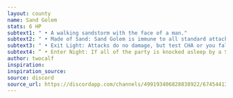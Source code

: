 ```yaml
---
layout: county 
name: Sand Golem
stats: 6 HP
subtext1: " • A walking sandstorm with the face of a man."
subtext2: " • Made of Sand: Sand Golem is immune to all standard attacks but takes d6 damage per bucket of liquid poured on it. High heat causes it to glass up, freezing it in place until it passes a STR test."
subtext3: " • Exit Light: Attacks do no damage, but test CHA or you fall asleep. Sleeping characters can be awoken with loud noises or a hearty slap (an unarmed attack)."
subtext4: “ • Enter Night: If all of the party is knocked asleep by a Sand Golem they are transported to a shared dream. To reawake, the PCs must escape the dream.”
author: twocalf
inspiration: 
inspiration_source: 
source: discord
source_url: https://discordapp.com/channels/499193406828838922/674544134798966806/722319134481973298
---
```

